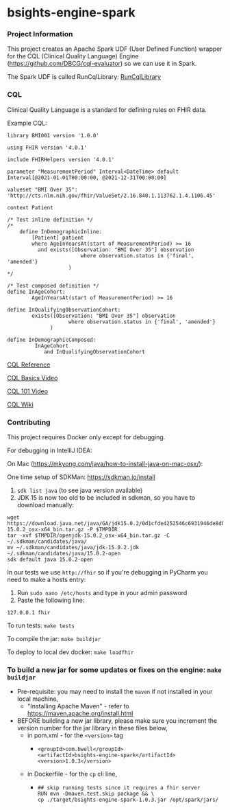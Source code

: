 # bsights-engine-spark

### Project Information
This project creates an Apache Spark UDF (User Defined Function) wrapper for the CQL (Clinical Quality Language) Engine (https://github.com/DBCG/cql-evaluator) so we can use it in Spark.

The Spark UDF is called RunCqlLibrary: [RunCqlLibrary](src/main/java/com.bwell/services/spark/RunCqlLibrary.java)


### CQL
Clinical Quality Language is a standard for defining rules on FHIR data.

Example CQL:
```cql
library BMI001 version '1.0.0'

using FHIR version '4.0.1'

include FHIRHelpers version '4.0.1'

parameter "MeasurementPeriod" Interval<DateTime> default Interval[@2021-01-01T00:00:00, @2021-12-31T00:00:00]

valueset "BMI Over 35": 'http://cts.nlm.nih.gov/fhir/ValueSet/2.16.840.1.113762.1.4.1106.45'

context Patient

/* Test inline definition */
/*
    define InDemographicInline:
        [Patient] patient
        where AgeInYearsAt(start of MeasurementPeriod) >= 16
          and exists([Observation: "BMI Over 35"] observation
                        where observation.status in {'final', 'amended'}
                    )
*/

/* Test composed definition */
define InAgeCohort:
        AgeInYearsAt(start of MeasurementPeriod) >= 16

define InQualifyingObservationCohort:
        exists([Observation: "BMI Over 35"] observation
                    where observation.status in {'final', 'amended'}
              )

define InDemographicComposed:
         InAgeCohort
            and InQualifyingObservationCohort
```

[CQL Reference](https://cql.hl7.org/02-authorsguide.html)

[CQL Basics Video](https://youtu.be/XhOxCBhyK0Y)

[CQL 101 Video](https://youtu.be/BETFiQzLb8o)

[CQL Wiki](https://github.com/cqframework/CQL-Formatting-and-Usage-Wiki/wiki/Authoring-Measures-in-CQL)


### Contributing
This project requires Docker only except for debugging.

For debugging in IntelliJ IDEA:

On Mac (https://mkyong.com/java/how-to-install-java-on-mac-osx/):

One time setup of SDKMan: https://sdkman.io/install

1. ```sdk list java``` (to see java version available)
2. JDK 15 is now too old to be included in sdkman, so you have to download manually:

```shell
wget https://download.java.net/java/GA/jdk15.0.2/0d1cfde4252546c6931946de8db48ee2/7/GPL/openjdk-15.0.2_osx-x64_bin.tar.gz -P $TMPDIR
tar -xvf $TMPDIR/openjdk-15.0.2_osx-x64_bin.tar.gz -C ~/.sdkman/candidates/java/
mv ~/.sdkman/candidates/java/jdk-15.0.2.jdk ~/.sdkman/candidates/java/15.0.2-open
sdk default java 15.0.2-open
```
In our tests we use `http://fhir` so if you're debugging in PyCharm you need to make a hosts entry:
1. Run `sudo nano /etc/hosts` and type in your admin password
2. Paste the following line:

```
127.0.0.1 fhir
```


To run tests: `make tests`

To compile the jar: `make buildjar`

To deploy to local dev docker: `make loadfhir`

### To build a new jar for some updates or fixes on the engine: `make buildjar`
* Pre-requisite: you may need to install the `maven` if not installed in your local machine,
  * "Installing Apache Maven" - refer to https://maven.apache.org/install.html
* BEFORE building a new jar library, please make sure you increment the version number for the jar library in these files below,
  * in pom.xml - for the `<version>` tag
    * ```
      <groupId>com.bwell</groupId>
      <artifactId>bsights-engine-spark</artifactId>
      <version>1.0.3</version>
      ```
  * in Dockerfile - for the `cp` cli line,
    * ```
      ## skip running tests since it requires a fhir server
      RUN mvn -Dmaven.test.skip package && \
      cp ./target/bsights-engine-spark-1.0.3.jar /opt/spark/jars/
      ```
